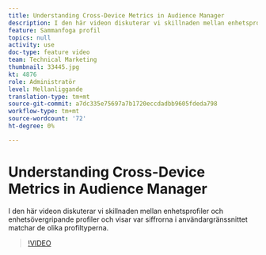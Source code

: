 ```yaml
---
title: Understanding Cross-Device Metrics in Audience Manager
description: I den här videon diskuterar vi skillnaden mellan enhetsprofiler och enhetsövergripande profiler och visar var siffrorna i användargränssnittet matchar de olika profiltyperna.
feature: Sammanfoga profil
topics: null
activity: use
doc-type: feature video
team: Technical Marketing
thumbnail: 33445.jpg
kt: 4876
role: Administratör
level: Mellanliggande
translation-type: tm+mt
source-git-commit: a7dc335e75697a7b1720eccdadbb9605fdeda798
workflow-type: tm+mt
source-wordcount: '72'
ht-degree: 0%

---
```



# Understanding Cross-Device Metrics in Audience Manager

I den här videon diskuterar vi skillnaden mellan enhetsprofiler och enhetsövergripande profiler och visar var siffrorna i användargränssnittet matchar de olika profiltyperna.

>[!VIDEO](https://video.tv.adobe.com/v/33445/?quality=12)
